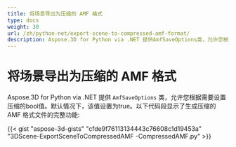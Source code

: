```yaml
---
title: 将场景导出为压缩的 AMF 格式
type: docs
weight: 30
url: /zh/python-net/export-scene-to-compressed-amf-format/
description: Aspose.3D for Python via .NET 提供AmfSaveOptions类，允许您根据您的要求设置压缩的bool值。默认情况下，该值设置为true。
---
```

#  **将场景导出为压缩的 AMF 格式**
Aspose.3D for Python via .NET 提供 `AmfSaveOptions` 类，允许您根据需要设置压缩的bool值。默认情况下，该值设置为true。以下代码段显示了生成压缩的 AMF 格式文件的完整功能:

{{< gist "aspose-3d-gists" "cfde9f76113134443c76608c1d19453a" "3DScene-ExportSceneToCompressedAMF -CompressedAMF.py" >}}
